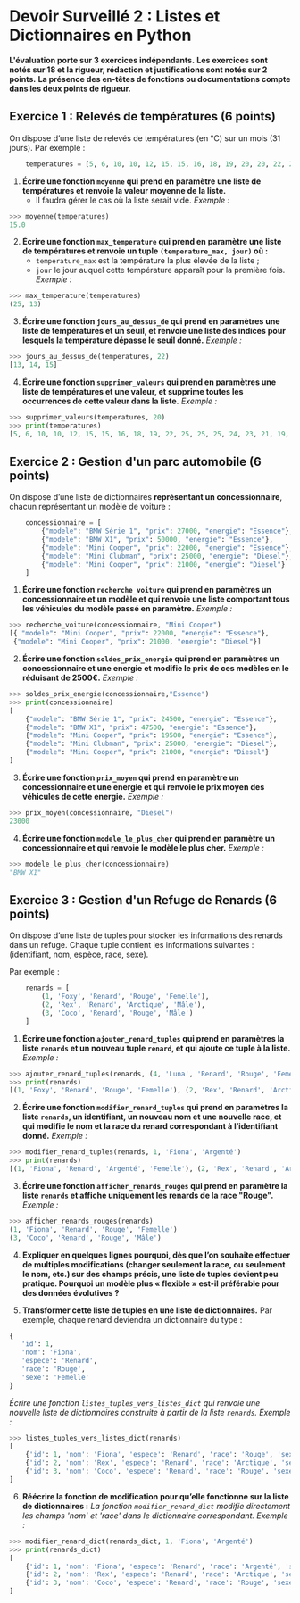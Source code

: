 # Devoir Surveillé 2 : Listes et Dictionnaires en Python

**L'évaluation porte sur 3 exercices indépendants.**
**Les exercices sont notés sur 18 et la rigueur, rédaction et justifications sont notés sur 2 points.**
**La présence des en-têtes de fonctions ou documentations compte dans les deux points de rigueur.**

## Exercice 1 : Relevés de températures (6 points)

On dispose d’une liste de relevés de températures (en °C) sur un mois (31 jours). Par exemple :
```python
    temperatures = [5, 6, 10, 10, 12, 15, 15, 16, 18, 19, 20, 20, 22, 25, 25, 25, 24, 23, 21, 20, 19, 17, 15, 13, 10, 8, 7, 6, 6, 5, 5]
```

1. **Écrire une fonction `moyenne` qui prend en paramètre une liste de températures et renvoie la valeur moyenne de la liste.**
   - Il faudra gérer le cas où la liste serait vide.
*Exemple :*
```python
>>> moyenne(temperatures)
15.0
```

2. **Écrire une fonction `max_temperature` qui prend en paramètre une liste de températures et renvoie un tuple `(temperature_max, jour)` où :**
   - `temperature_max` est la température la plus élevée de la liste ;
   - `jour` le jour auquel cette température apparaît pour la première fois.
*Exemple :*
```python
>>> max_temperature(temperatures)
(25, 13)
```

3. **Écrire une fonction `jours_au_dessus_de` qui prend en paramètres une liste de températures et un seuil, et renvoie une liste des indices pour lesquels la température dépasse le seuil donné.**
*Exemple :*
```python
>>> jours_au_dessus_de(temperatures, 22)
[13, 14, 15]
```

4. **Écrire une fonction `supprimer_valeurs` qui prend en paramètres une liste de températures et une valeur, et supprime toutes les occurrences de cette valeur dans la liste.**
*Exemple :*
```python
>>> supprimer_valeurs(temperatures, 20)
>>> print(temperatures)
[5, 6, 10, 10, 12, 15, 15, 16, 18, 19, 22, 25, 25, 25, 24, 23, 21, 19, 17, 15, 13, 10, 8, 7, 6, 6, 5, 5]
```

## Exercice 2 : Gestion d'un parc automobile (6 points)

On dispose d’une liste de dictionnaires **représentant un concessionnaire**, chacun représentant un modèle de voiture :
```python
    concessionnaire = [
        {"modele": "BMW Série 1", "prix": 27000, "energie": "Essence"},
        {"modele": "BMW X1", "prix": 50000, "energie": "Essence"},
        {"modele": "Mini Cooper", "prix": 22000, "energie": "Essence"},
        {"modele": "Mini Clubman", "prix": 25000, "energie": "Diesel"},
        {"modele": "Mini Cooper", "prix": 21000, "energie": "Diesel"}
    ]
```

1. **Écrire une fonction `recherche_voiture` qui prend en paramètres un concessionnaire et un modèle et qui renvoie une liste comportant tous les véhicules du modèle passé en paramètre.**
*Exemple :*
```python
>>> recherche_voiture(concessionnaire, "Mini Cooper")
[{ "modele": "Mini Cooper", "prix": 22000, "energie": "Essence"},
 {"modele": "Mini Cooper", "prix": 21000, "energie": "Diesel"}]
```

2. **Écrire une fonction `soldes_prix_energie` qui prend en paramètres un concessionnaire et une energie et modifie le prix de ces modèles en le réduisant de 2500€.**
*Exemple :*
```python
>>> soldes_prix_energie(concessionnaire,"Essence")
>>> print(concessionnaire)
[
    {"modele": "BMW Série 1", "prix": 24500, "energie": "Essence"},
    {"modele": "BMW X1", "prix": 47500, "energie": "Essence"},
    {"modele": "Mini Cooper", "prix": 19500, "energie": "Essence"},
    {"modele": "Mini Clubman", "prix": 25000, "energie": "Diesel"},
    {"modele": "Mini Cooper", "prix": 21000, "energie": "Diesel"}
]
```

3. **Écrire une fonction `prix_moyen` qui prend en paramètre un concessionnaire et une energie et qui renvoie le prix moyen des véhicules de cette energie.**
*Exemple :*
```python
>>> prix_moyen(concessionnaire, "Diesel")
23000
```

4. **Écrire une fonction `modele_le_plus_cher` qui prend en paramètre un concessionnaire et qui renvoie le modèle le plus cher.**
*Exemple :*
```python
>>> modele_le_plus_cher(concessionnaire)
"BMW X1"
```

## Exercice 3 : Gestion d'un Refuge de Renards (6 points)

On dispose d’une liste de tuples pour stocker les informations des renards dans un refuge. Chaque tuple contient les informations suivantes : (identifiant, nom, espèce, race, sexe).

Par exemple :
```python
    renards = [
        (1, 'Foxy', 'Renard', 'Rouge', 'Femelle'),
        (2, 'Rex', 'Renard', 'Arctique', 'Mâle'),
        (3, 'Coco', 'Renard', 'Rouge', 'Mâle')
    ]
```

1. **Écrire une fonction `ajouter_renard_tuples` qui prend en paramètres la liste `renards` et un nouveau tuple `renard`, et qui ajoute ce tuple à la liste.**
*Exemple :*
```python
>>> ajouter_renard_tuples(renards, (4, 'Luna', 'Renard', 'Rouge', 'Femelle'))
>>> print(renards)
[(1, 'Foxy', 'Renard', 'Rouge', 'Femelle'), (2, 'Rex', 'Renard', 'Arctique', 'Mâle'), (3, 'Coco', 'Renard', 'Rouge', 'Mâle'), (4, 'Luna', 'Renard', 'Rouge', 'Femelle')]
```

2. **Écrire une fonction `modifier_renard_tuples` qui prend en paramètres la liste `renards`, un identifiant, un nouveau nom et une nouvelle race, et qui modifie le nom et la race du renard correspondant à l’identifiant donné.**
*Exemple :*
```python
>>> modifier_renard_tuples(renards, 1, 'Fiona', 'Argenté')
>>> print(renards)
[(1, 'Fiona', 'Renard', 'Argenté', 'Femelle'), (2, 'Rex', 'Renard', 'Arctique', 'Mâle'), (3, 'Coco', 'Renard', 'Rouge', 'Mâle')]
```

3. **Écrire une fonction `afficher_renards_rouges` qui prend en paramètre la liste `renards` et affiche uniquement les renards de la race "Rouge".**
*Exemple :*
```python
>>> afficher_renards_rouges(renards)
(1, 'Fiona', 'Renard', 'Rouge', 'Femelle')
(3, 'Coco', 'Renard', 'Rouge', 'Mâle')
```

4. **Expliquer en quelques lignes pourquoi, dès que l’on souhaite effectuer de multiples modifications (changer seulement la race, ou seulement le nom, etc.) sur des champs précis, une liste de tuples devient peu pratique. Pourquoi un modèle plus « flexible » est-il préférable pour des données évolutives ?**

5. **Transformer cette liste de tuples en une liste de dictionnaires.**
Par exemple, chaque renard deviendra un dictionnaire du type :
```python
{
   'id': 1,
   'nom': 'Fiona',
   'espece': 'Renard',
   'race': 'Rouge',
   'sexe': 'Femelle'
}
```
*Écrire une fonction `listes_tuples_vers_listes_dict` qui renvoie une nouvelle liste de dictionnaires construite à partir de la liste `renards`.*
*Exemple :*
```python
>>> listes_tuples_vers_listes_dict(renards)
[
    {'id': 1, 'nom': 'Fiona', 'espece': 'Renard', 'race': 'Rouge', 'sexe': 'Femelle'},
    {'id': 2, 'nom': 'Rex', 'espece': 'Renard', 'race': 'Arctique', 'sexe': 'Mâle'},
    {'id': 3, 'nom': 'Coco', 'espece': 'Renard', 'race': 'Rouge', 'sexe': 'Mâle'}
]
```

6. **Réécrire la fonction de modification pour qu’elle fonctionne sur la liste de dictionnaires :**
*La fonction `modifier_renard_dict` modifie directement les champs 'nom' et 'race' dans le dictionnaire correspondant.*
*Exemple :*
```python
>>> modifier_renard_dict(renards_dict, 1, 'Fiona', 'Argenté')
>>> print(renards_dict)
[
    {'id': 1, 'nom': 'Fiona', 'espece': 'Renard', 'race': 'Argenté', 'sexe': 'Femelle'},
    {'id': 2, 'nom': 'Rex', 'espece': 'Renard', 'race': 'Arctique', 'sexe': 'Mâle'},
    {'id': 3, 'nom': 'Coco', 'espece': 'Renard', 'race': 'Rouge', 'sexe': 'Mâle'}
]
```

